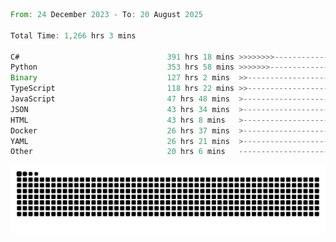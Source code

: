 <!--START_SECTION:waka-->

```rust
From: 24 December 2023 - To: 20 August 2025

Total Time: 1,266 hrs 3 mins

C#                                 391 hrs 18 mins >>>>>>>>-----------------   30.43 %
Python                             353 hrs 58 mins >>>>>>>------------------   27.52 %
Binary                             127 hrs 2 mins  >>-----------------------   09.88 %
TypeScript                         118 hrs 22 mins >>-----------------------   09.20 %
JavaScript                         47 hrs 48 mins  >------------------------   03.72 %
JSON                               43 hrs 34 mins  >------------------------   03.39 %
HTML                               43 hrs 8 mins   >------------------------   03.35 %
Docker                             26 hrs 37 mins  >------------------------   02.07 %
YAML                               26 hrs 21 mins  >------------------------   02.05 %
Other                              20 hrs 6 mins   -------------------------   01.56 %
```

<!--END_SECTION:waka-->


<picture>
  <source media="(prefers-color-scheme: dark)" srcset="https://raw.githubusercontent.com/jeerawut97/jeerawut97/output/github-contribution-grid-snake.svg">
  <img alt="github contribution grid snake animation" src="https://raw.githubusercontent.com/jeerawut97/jeerawut97/output/github-contribution-grid-snake.svg">
</picture>
